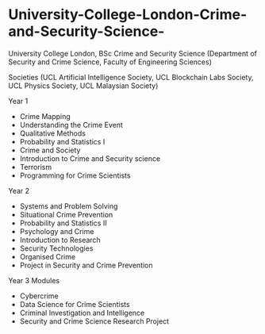 # University-College-London-Crime-and-Security-Science-

University College London, BSc Crime and Security Science (Department of Security and Crime Science, Faculty of Engineering Sciences) 

Societies (UCL Artificial Intelligence Society, UCL Blockchain Labs Society, UCL Physics Society, UCL Malaysian Society)

Year 1
* Crime Mapping
* Understanding the Crime Event
* Qualitative Methods
* Probability and Statistics I
* Crime and Society
* Introduction to Crime and Security science
* Terrorism
* Programming for Crime Scientists

Year 2 
* Systems and Problem Solving
* Situational Crime Prevention
* Probability and Statistics II
* Psychology and Crime
* Introduction to Research
* Security Technologies
* Organised Crime
* Project in Security and Crime Prevention

Year 3 Modules
* Cybercrime
* Data Science for Crime Scientists
* Criminal Investigation and Intelligence
* Security and Crime Science Research Project
